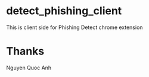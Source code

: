# detect_phishing_client
This is client side for Phishing Detect chrome extension

# Thanks
Nguyen Quoc Anh
